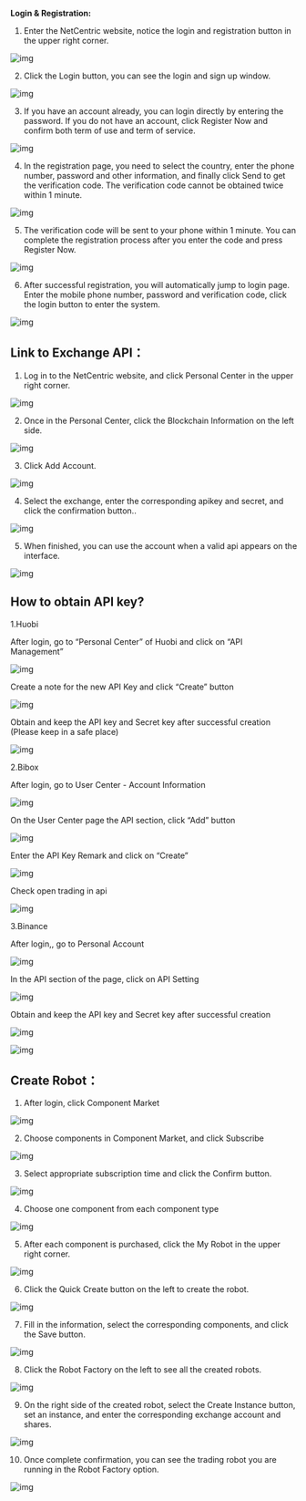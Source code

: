 

**Login & Registration:**

1. Enter the NetCentric website, notice the login and registration button in the upper right corner.

![img](https://netcentric.io/faqimg/wps22.jpg) 

 

2. Click the Login button, you can see the login and sign up window.

![img](https://netcentric.io/faqimg/wps23.jpg) 

 

3. If you have an account already, you can login directly by entering the password. If you do not have an account, click Register Now and confirm both term of use and term of service.

![img](https://netcentric.io/faqimg/wps24.jpg) 

 

4. In the registration page, you need to select the country, enter the phone number, password and other information, and finally click Send to get the verification code. The verification code cannot be obtained twice within 1 minute.

![img](https://netcentric.io/faqimg/wps25.jpg) 

 

5. The verification code will be sent to your phone within 1 minute. You can complete the registration process after you enter the code and press Register Now.

![img](https://netcentric.io/faqimg/wps26.jpg) 

 

6. After successful registration, you will automatically jump to login page. Enter the mobile phone number, password and verification code, click the login button to enter the system.

![img](https://netcentric.io/faqimg/wps27.jpg) 





## **Link to Exchange API：**

1. Log in to the NetCentric website, and click Personal Center in the upper right corner.

![img](https://netcentric.io/faqimg/wps28.jpg) 

 

2. Once in the Personal Center, click the Blockchain Information on the left side.

![img](https://netcentric.io/faqimg/wps29.jpg) 

 

3. Click Add Account.

![img](https://netcentric.io/faqimg/wps30.jpg) 

 

4. Select the exchange, enter the corresponding apikey and secret, and click the confirmation button..

![img](https://netcentric.io/faqimg/wps31.jpg) 

 

5. When finished, you can use the account when a valid api appears on the interface.

![img](https://netcentric.io/faqimg/wps32.jpg)





## How to obtain API key?

1.Huobi

After login, go to “Personal Center” of Huobi and click on “API Management”

![img](https://netcentric.io/img/13e.7217bb1b.png)

Create a note for the new API Key and click “Create” button

![img](https://netcentric.io/img/14e.f64ad213.png)

Obtain and keep the API key and Secret key after successful creation (Please keep in a safe place)

![img](https://netcentric.io/img/15e.34d746fe.png)

2.Bibox

After login, go to User Center - Account Information

![img](https://netcentric.io/img/16e.7792c432.png)

On the User Center page the API section, click “Add” button

![img](https://netcentric.io/img/17e.e8e0b0f0.png)

Enter the API Key Remark and click on “Create”

![img](https://netcentric.io/img/18e.e5384092.png)

Check open trading in api

![img](https://netcentric.io/img/api1e.0076ad19.png)

3.Binance

After login,, go to Personal Account

![img](https://netcentric.io/img/19e.0bed1dee.png)

In the API section of the page, click on API Setting

![img](https://netcentric.io/img/20e.ab8623b3.png)

Obtain and keep the API key and Secret key after successful creation

![img](https://netcentric.io/img/21e.cc58fd7b.png)

![img](https://netcentric.io/img/22e.b21ae4bc.png)





## **Create Robot：**

1. After login, click Component Market

![img](https://netcentric.io/faqimg/wps33.jpg) 

 



2. Choose components in Component Market, and click Subscribe

![img](https://netcentric.io/faqimg/wps34.jpg) 

 

3. Select appropriate subscription time and click the Confirm button.

![img](https://netcentric.io/faqimg/wps35.jpg) 



 4. Choose one component from each component type

![img](https://netcentric.io/faqimg/wps36.jpg) 

 

5. After each component is purchased, click the My Robot in the upper right corner.

![img](https://netcentric.io/faqimg/wps37.jpg) 

 

6. Click the Quick Create button on the left to create the robot.

![img](https://netcentric.io/faqimg/wps38.jpg) 

 

7. Fill in the information, select the corresponding components, and click the Save button.

![img](https://netcentric.io/faqimg/wps39.jpg) 



 8. Click the Robot Factory on the left to see all the created robots.

![img](https://netcentric.io/faqimg/wps40.jpg)

 

9. On the right side of the created robot, select the Create Instance button, set an instance, and enter the corresponding exchange account and shares.

![img](https://netcentric.io/faqimg/wps41.jpg) 

 

10. Once complete confirmation, you can see the trading robot you are running in the Robot Factory option.

![img](https://netcentric.io/faqimg/wps42.jpg) 







